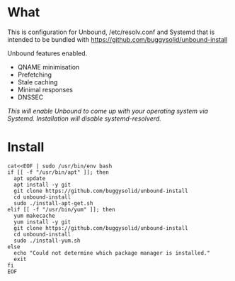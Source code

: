 # What

This is configuration for Unbound, /etc/resolv.conf and Systemd that is intended to be bundled with https://github.com/buggysolid/unbound-install

Unbound features enabled.

- QNAME minimisation
- Prefetching
- Stale caching
- Minimal responses
- DNSSEC

*This will enable Unbound to come up with your operating system via Systemd. Installation will disable systemd-resolverd.*

# Install

```
cat<<EOF | sudo /usr/bin/env bash
if [[ -f "/usr/bin/apt" ]]; then
  apt update
  apt install -y git
  git clone https://github.com/buggysolid/unbound-install
  cd unbound-install
  sudo ./install-apt-get.sh
elif [[ -f "/usr/bin/yum" ]]; then
  yum makecache
  yum install -y git
  git clone https://github.com/buggysolid/unbound-install
  cd unbound-install
  sudo ./install-yum.sh
else
  echo "Could not determine which package manager is installed."
  exit
fi
EOF
```
